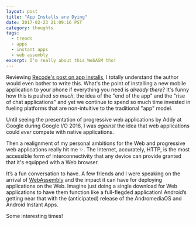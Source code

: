 ```yaml
---
layout: post
title: "App Installs are Dying"
date: 2017-02-23 21:09:16 PST
category: thoughts
tags:
  - trends
  - apps
  - instant apps
  - web assembly
excerpt: I’m really about this WebASM tho!
---
```


Reviewing [Recode's post on app installs][1], I totally understand the author
would even bother to write this. What's the point of installing a new
mobile application to your phone if everything you need is _already there_? It's
funny how this is pushed _so much_, the idea of the "end of the app" and the
"rise of chat applications" and yet we continue to spend so much time invested
in fueling platforms that are non-intuitive to the traditional "app" model.

Until seeing the presentation of progressive web applications by Addy at Google
during Google I/O 2016, I was _against_ the idea that web applications could
*ever* compete with native applications.

Then a realignment of my personal ambitions for the Web and progressive web
applications really hit me :sparkles:. The Internet, accurately, HTTP, is the
most accessible form of interconnectivity that any device can provide granted
that it's equipped with a Web browser.

It’s a fun conversation to have. A few friends and I were speaking on the
arrival of [WebAssembly][] and the impact it can have for deploying applications
on the Web. Imagine just doing a single download for Web applications to have
them function like a full-flegded application! Android’s getting near that with
the (anticipated) release of the AndromediaOS and Android Instant Apps.

Some interesting times!

[1]: http://www.recode.net/2016/6/8/11883518/app-boom-over-snapchat-uber
[webassembly]:http://webassembly.org/roadmap/
